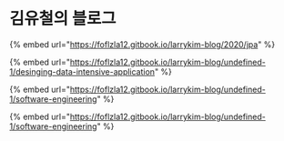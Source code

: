 # 김유철의 블로그

{% embed url="https://foflzla12.gitbook.io/larrykim-blog/2020/jpa" %}

{% embed url="https://foflzla12.gitbook.io/larrykim-blog/undefined-1/desinging-data-intensive-application" %}

{% embed url="https://foflzla12.gitbook.io/larrykim-blog/undefined-1/software-engineering" %}

{% embed url="https://foflzla12.gitbook.io/larrykim-blog/undefined-1/software-engineering" %}























